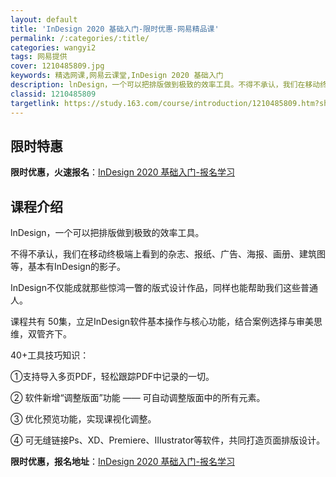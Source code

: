 ```yaml
---
layout: default
title: 'InDesign 2020 基础入门-限时优惠-网易精品课'
permalink: /:categories/:title/
categories: wangyi2
tags: 网易提供
cover: 1210485809.jpg
keywords: 精选网课,网易云课堂,InDesign 2020 基础入门
description: lnDesign，一个可以把排版做到极致的效率工具。不得不承认，我们在移动终极端上看到的杂志、报纸、广告、海报、画册、建
classid: 1210485809
targetlink: https://study.163.com/course/introduction/1210485809.htm?share=1&shareId=1025206652&utm_campaign=share&utm_medium=iphoneShare&utm_source=&utm_u=1025206652
---
```


## 限时特惠

**限时优惠，火速报名**：[InDesign 2020 基础入门-报名学习](https://study.163.com/course/introduction/1210485809.htm?share=1&shareId=1025206652&utm_campaign=share&utm_medium=iphoneShare&utm_source=&utm_u=1025206652)

## 课程介绍

lnDesign，一个可以把排版做到极致的效率工具。



不得不承认，我们在移动终极端上看到的杂志、报纸、广告、海报、画册、建筑图等，基本有InDesign的影子。

InDesign不仅能成就那些惊鸿一瞥的版式设计作品，同样也能帮助我们这些普通人。



课程共有 50集，立足InDesign软件基本操作与核心功能，结合案例选择与审美思维，双管齐下。



40+工具技巧知识：

①支持导入多页PDF，轻松跟踪PDF中记录的一切。

② 软件新增“调整版面”功能 —— 可自动调整版面中的所有元素。

③ 优化预览功能，实现课视化调整。

④ 可无缝链接Ps、XD、Premiere、IIIustrator等软件，共同打造页面排版设计。

**限时优惠，报名地址**：[InDesign 2020 基础入门-报名学习](https://study.163.com/course/introduction/1210485809.htm?share=1&shareId=1025206652&utm_campaign=share&utm_medium=iphoneShare&utm_source=&utm_u=1025206652)

